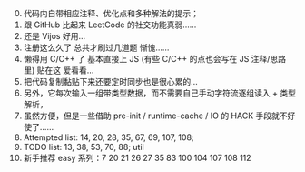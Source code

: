 0. 代码内自带相应注释、优化点和多种解法的提示；
6. 跟 GitHub 比起来 LeetCode 的社交功能真弱……
6. 还是 Vijos 好用…
6. 注册这么久了 总共才刷过几道题 惭愧……
6. 懒得用 C/C++ 了 基本直接上 JS (有些 C/C++ 的点也会写在 JS 注释/思路里) 贴在这 爱看看…
6. 把代码复制黏贴下来还要定时同步也是很心累的…
6. 另外，它每次输入一组带类型数据，而不需要自己手动字符流逐组读入 + 类型解析，
6. 虽然方便，但是一些借助 pre-init / runtime-cache / IO 的 HACK 手段就不好使了……
6. Attempted list: 14, 20, 28, 35, 67, 69, 107, 108;
6. TODO list: 13, 38, 53, 70, 88; util
6. 新手推荐 easy 系列：7 20 21 26 27 35 83 100 104 107 108 112

